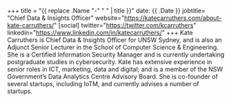 +++
title = "{{ replace .Name "-" " " | title }}"
date: {{ .Date }}
jobtitle= "Chief Data & Insights Officer"
website="https://katecarruthers.com/about-kate-carruthers/"
[social]
twitter="https://twitter.com/kcarruthers"
linkedin="https://www.linkedin.com/in/katecarruthers/"
+++
Kate Carruthers is Chief Data & Insights Officer for UNSW Sydney, and is also an Adjunct Senior Lecturer in the School of Computer Science & Engineering. She is a Certified Information Security Manager and is currently undertaking postgraduate studies in cybersecurity. Kate has extensive experience in senior roles in ICT, marketing, data and digital; and is a member of the NSW Government’s Data Analytics Centre Advisory Board. She is co-founder of several startups, including IoTM, and currently advises a number of startups.